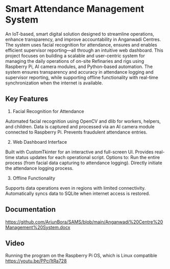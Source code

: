 # Smart Attendance Management System

An IoT-based, smart digital solution designed to streamline operations, enhance transparency, and improve accountability in Anganwadi Centres. The system uses facial recognition for attendance, ensures and enables efficient supervisor reporting—all through an intuitive web dashboard.
This project focuses on building a scalable and user-centric system for managing the daily operations of on-site Refinaries and rigs using Raspberry Pi, AI camera modules, and Python-based automation.
The system ensures transparency and accuracy in attendance logging and supervisor reporting, while supporting offline functionality with real-time synchronization when the internet is available.

## Key Features

1. Facial Recognition for Attendance

Automated facial recognition using OpenCV and dlib for workers, helpers, and children.
Data is captured and processed via an AI camera module connected to Raspberry Pi.
Prevents fraudulent attendance entries.

2. Web Dashboard Interface

Built with CustomTkinter for an interactive and full-screen UI.
Provides real-time status updates for each operational script.
Options to:
Run the entire process (from facial data capturing to attendance logging).
Directly initiate the attendance logging process.

3. Offline Functionality

Supports data operations even in regions with limited connectivity.
Automatically syncs data to SQLite when internet access is restored.

## Documentation
https://github.com/ArjunBora/SAMS/blob/main/Anganwadi%20Centre%20Management%20System.docx

## Video
Running the program on the Raspberry Pi OS, which is Linux compatible
https://youtu.be/PPci1tRa728
